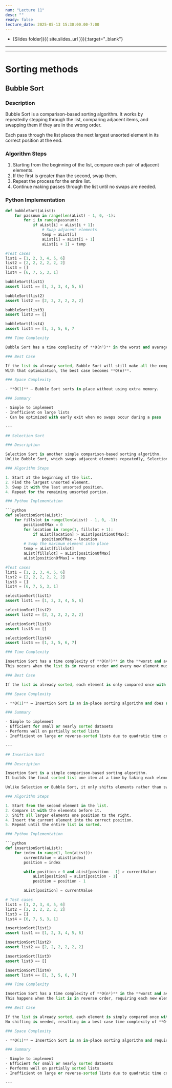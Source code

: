 ```yaml
---
num: "Lecture 11"
desc: ""
ready: false
lecture_date: 2025-05-13 15:30:00.00-7:00
---
```


* [Slides folder]({{ site.slides_url }}){:target="_blank"}

---

---

# Sorting methods

## Bubble Sort

### Description

Bubble Sort is a comparison-based sorting algorithm. It works by repeatedly stepping through the list, comparing adjacent items, and swapping them if they are in the wrong order.

Each pass through the list places the next largest unsorted element in its correct position at the end. 

### Algorithm Steps

1. Starting from the beginning of the list, compare each pair of adjacent elements.
2. If the first is greater than the second, swap them.
3. Repeat the process for the entire list.
4. Continue making passes through the list until no swaps are needed.

### Python Implementation

```python
def bubbleSort(aList):
    for passnum in range(len(aList) - 1, 0, -1):
        for i in range(passnum):
            if aList[i] > aList[i + 1]:
                # Swap adjacent elements
                temp = aList[i]
                aList[i] = aList[i + 1]
                aList[i + 1] = temp

#Test cases
list1 = [1, 2, 3, 4, 5, 6]
list2 = [2, 2, 2, 2, 2, 2]
list3 = []
list4 = [6, 7, 5, 3, 1]

bubbleSort(list1)
assert list1 == [1, 2, 3, 4, 5, 6]

bubbleSort(list2)
assert list2 == [2, 2, 2, 2, 2, 2]

bubbleSort(list3)
assert list3 == []

bubbleSort(list4)
assert list4 == [1, 3, 5, 6, 7

### Time Complexity

Bubble Sort has a time complexity of **O(n²)** in the worst and average cases.

### Best Case

If the list is already sorted, Bubble Sort will still make all the comparisons unless we add an optimization to detect if no swaps were made during a pass.  
With that optimization, the best case becomes **O(n)**.

### Space Complexity

- **O(1)** — Bubble Sort sorts in-place without using extra memory.

### Summary

- Simple to implement  
- Inefficient on large lists  
- Can be optimized with early exit when no swaps occur during a pass

---

## Selection Sort

### Description

Selection Sort is another simple comparison-based sorting algorithm.  
Unlike Bubble Sort, which swaps adjacent elements repeatedly, Selection Sort finds the largest (or smallest) element and places it in its correct position with a single swap per pass.

### Algorithm Steps

1. Start at the beginning of the list.
2. Find the largest unsorted element.
3. Swap it with the last unsorted position.
4. Repeat for the remaining unsorted portion.

### Python Implementation

```python
def selectionSort(aList):
    for fillslot in range(len(aList) - 1, 0, -1):
        positionOfMax = 0
        for location in range(1, fillslot + 1):
            if aList[location] > aList[positionOfMax]:
                positionOfMax = location
        # Swap the maximum element into place
        temp = aList[fillslot]
        aList[fillslot] = aList[positionOfMax]
        aList[positionOfMax] = temp

#Test cases
list1 = [1, 2, 3, 4, 5, 6]
list2 = [2, 2, 2, 2, 2, 2]
list3 = []
list4 = [6, 7, 5, 3, 1]

selectionSort(list1)
assert list1 == [1, 2, 3, 4, 5, 6]

selectionSort(list2)
assert list2 == [2, 2, 2, 2, 2, 2]

selectionSort(list3)
assert list3 == []

selectionSort(list4)
assert list4 == [1, 3, 5, 6, 7]

### Time Complexity

Insertion Sort has a time complexity of **O(n²)** in the **worst and average cases**.  
This occurs when the list is in reverse order and every new element must be compared with all the previously sorted elements.

### Best Case

If the list is already sorted, each element is only compared once with its predecessor, resulting in a best-case time complexity of **O(n)**.

### Space Complexity

- **O(1)** — Insertion Sort is an in-place sorting algorithm and does not require additional memory.

### Summary

- Simple to implement  
- Efficient for small or nearly sorted datasets  
- Performs well on partially sorted lists  
- Inefficient on large or reverse-sorted lists due to quadratic time complexity

---

## Insertion Sort

### Description

Insertion Sort is a simple comparison-based sorting algorithm.  
It builds the final sorted list one item at a time by taking each element and inserting it into its proper position among the previously sorted elements.

Unlike Selection or Bubble Sort, it only shifts elements rather than swapping unnecessarily.

### Algorithm Steps

1. Start from the second element in the list.
2. Compare it with the elements before it.
3. Shift all larger elements one position to the right.
4. Insert the current element into the correct position.
5. Repeat until the entire list is sorted.

### Python Implementation

```python
def insertionSort(aList):
    for index in range(1, len(aList)):
        currentValue = aList[index]
        position = index

        while position > 0 and aList[position - 1] > currentValue:
            aList[position] = aList[position - 1]
            position = position - 1

        aList[position] = currentValue

# Test cases
list1 = [1, 2, 3, 4, 5, 6]
list2 = [2, 2, 2, 2, 2, 2]
list3 = []
list4 = [6, 7, 5, 3, 1]

insertionSort(list1)
assert list1 == [1, 2, 3, 4, 5, 6]

insertionSort(list2)
assert list2 == [2, 2, 2, 2, 2, 2]

insertionSort(list3)
assert list3 == []

insertionSort(list4)
assert list4 == [1, 3, 5, 6, 7]

### Time Complexity

Insertion Sort has a time complexity of **O(n²)** in the **worst and average cases**.  
This happens when the list is in reverse order, requiring each new element to be compared and shifted past all the previous ones.

### Best Case

If the list is already sorted, each element is simply compared once with its immediate predecessor.  
No shifting is needed, resulting in a best-case time complexity of **O(n)**.

### Space Complexity

- **O(1)** — Insertion Sort is an in-place sorting algorithm and requires no additional memory.

### Summary

- Simple to implement  
- Efficient for small or nearly sorted datasets  
- Performs well on partially sorted lists  
- Inefficient on large or reverse-sorted lists due to quadratic time complexity

---





